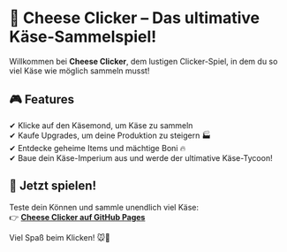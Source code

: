 # 🧀 Cheese Clicker – Das ultimative Käse-Sammelspiel!

Willkommen bei **Cheese Clicker**, dem lustigen Clicker-Spiel, in dem du so viel Käse wie möglich sammeln musst!

## 🎮 Features
✔ Klicke auf den Käsemond, um Käse zu sammeln  
✔ Kaufe Upgrades, um deine Produktion zu steigern 🏭  
✔ Entdecke geheime Items und mächtige Boni 🔥  
✔ Baue dein Käse-Imperium aus und werde der ultimative Käse-Tycoon!  

## 🚀 Jetzt spielen!
Teste dein Können und sammle unendlich viel Käse:  
👉 **[Cheese Clicker auf GitHub Pages](https://megahamster0.github.io/Cheese-Clicker/)**  

Viel Spaß beim Klicken! 🐭🧀

